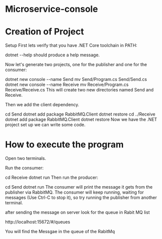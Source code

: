 # Microservice-console
# Creation of Project 
Setup
First lets verify that you have .NET Core toolchain in PATH:

dotnet --help
should produce a help message.

Now let's generate two projects, one for the publisher and one for the consumer:

dotnet new console --name Send
mv Send/Program.cs Send/Send.cs
dotnet new console --name Receive
mv Receive/Program.cs Receive/Receive.cs
This will create two new directories named Send and Receive.

Then we add the client dependency.

cd Send
dotnet add package RabbitMQ.Client
dotnet restore
cd ../Receive
dotnet add package RabbitMQ.Client
dotnet restore
Now we have the .NET project set up we can write some code.

# How to execute the program
Open two terminals.

Run the consumer:

cd Receive
dotnet run
Then run the producer:

cd Send
dotnet run
The consumer will print the message it gets from the publisher via RabbitMQ. The consumer will keep running, waiting for messages (Use Ctrl-C to stop it), so try running the publisher from another terminal.

after sending the message on server look for the queue in Rabit MQ list

http://localhost:15672/#/queues

You will find the Messgae in the queue of the RabitMq
